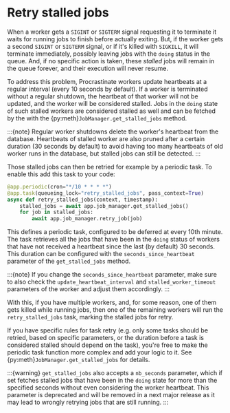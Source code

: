 # Retry stalled jobs

When a worker gets a `SIGINT` or `SIGTERM` signal requesting it to terminate it
waits for running jobs to finish before actually exiting. But, if the worker gets
a second `SIGINT` or `SIGTERM` signal, or if it's killed with `SIGKILL`, it will
terminate immediately, possibly leaving jobs with the `doing` status in the queue.
And, if no specific action is taken, these *stalled* jobs will remain in the queue
forever, and their execution will never resume.

To address this problem, Procrastinate workers update heartbeats at a regular
interval (every 10 seconds by default). If a worker is terminated without a regular
shutdown, the heartbeat of that worker will not be updated, and the worker will be
considered stalled. Jobs in the `doing` state of such stalled workers are considered
stalled as well and can be fetched by the with the {py:meth}`JobManager.get_stalled_jobs`
method.

:::{note}
Regular worker shutdowns delete the worker's heartbeat from the database. Heartbeats
of stalled worker are also pruned after a certain duration (30 seconds by default) to
avoid having too many heartbeats of old worker runs in the database, but stalled jobs
can still be detected.
:::

Those stalled jobs can then be retried for example by a periodic task. To enable
this add this task to your code:

```python
@app.periodic(cron="*/10 * * * *")
@app.task(queueing_lock="retry_stalled_jobs", pass_context=True)
async def retry_stalled_jobs(context, timestamp):
    stalled_jobs = await app.job_manager.get_stalled_jobs()
    for job in stalled_jobs:
        await app.job_manager.retry_job(job)
```

This defines a periodic task, configured to be deferred at every 10th minute. The task
retrieves all the jobs that have been in the `doing` status of workers that have not
received a heartbeat since the last (by default) 30 seconds. This duration can be
configured with the `seconds_since_heartbeat` parameter of the `get_stalled_jobs` method.

:::{note}
If you change the `seconds_since_heartbeat` parameter, make sure to also check the
`update_heartbeat_interval` and `stalled_worker_timeout` parameters of the worker
and adjust them accordingly.
:::

With this, if you have multiple workers, and, for some reason, one of them gets killed
while running jobs, then one of the remaining workers will run the
`retry_stalled_jobs` task, marking the stalled jobs for retry.

If you have specific rules for task retry (e.g. only some tasks should be retried, based
on specific parameters, or the duration before a task is considered stalled should
depend on the task), you're free to make the periodic task function more complex and add
your logic to it. See {py:meth}`JobManager.get_stalled_jobs` for details.

:::{warning}
`get_stalled_jobs` also accepts a `nb_seconds` parameter, which if set fetches
stalled jobs that have been in the `doing` state for more than the specified seconds
without even considering the worker heartbeat. This parameter is deprecated and will be
removed in a next major release as it may lead to wrongly retrying jobs that are still
running.
:::
